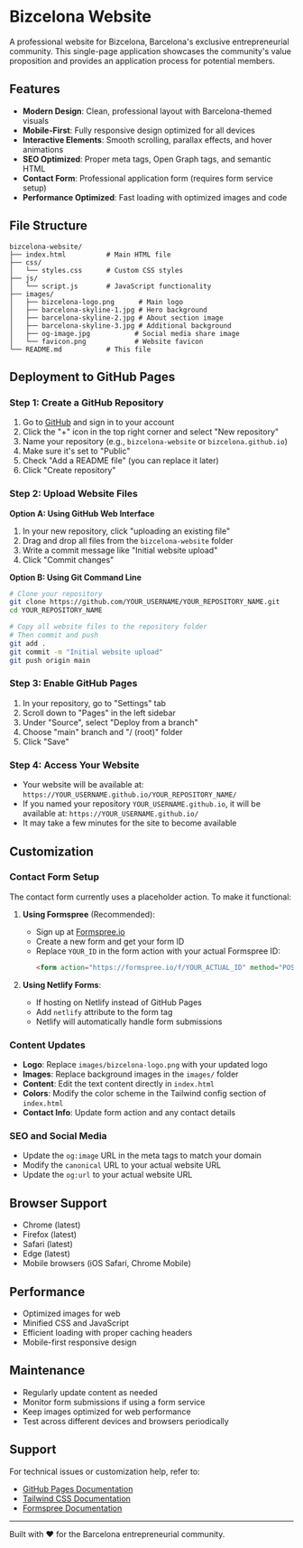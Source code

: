 # Bizcelona Website

A professional website for Bizcelona, Barcelona's exclusive entrepreneurial community. This single-page application showcases the community's value proposition and provides an application process for potential members.

## Features

- **Modern Design**: Clean, professional layout with Barcelona-themed visuals
- **Mobile-First**: Fully responsive design optimized for all devices
- **Interactive Elements**: Smooth scrolling, parallax effects, and hover animations
- **SEO Optimized**: Proper meta tags, Open Graph tags, and semantic HTML
- **Contact Form**: Professional application form (requires form service setup)
- **Performance Optimized**: Fast loading with optimized images and code

## File Structure

```
bizcelona-website/
├── index.html          # Main HTML file
├── css/
│   └── styles.css      # Custom CSS styles
├── js/
│   └── script.js       # JavaScript functionality
├── images/
│   ├── bizcelona-logo.png      # Main logo
│   ├── barcelona-skyline-1.jpg # Hero background
│   ├── barcelona-skyline-2.jpg # About section image
│   ├── barcelona-skyline-3.jpg # Additional background
│   ├── og-image.jpg           # Social media share image
│   └── favicon.png            # Website favicon
└── README.md           # This file
```

## Deployment to GitHub Pages

### Step 1: Create a GitHub Repository

1. Go to [GitHub](https://github.com) and sign in to your account
2. Click the "+" icon in the top right corner and select "New repository"
3. Name your repository (e.g., `bizcelona-website` or `bizcelona.github.io`)
4. Make sure it's set to "Public"
5. Check "Add a README file" (you can replace it later)
6. Click "Create repository"

### Step 2: Upload Website Files

**Option A: Using GitHub Web Interface**
1. In your new repository, click "uploading an existing file"
2. Drag and drop all files from the `bizcelona-website` folder
3. Write a commit message like "Initial website upload"
4. Click "Commit changes"

**Option B: Using Git Command Line**
```bash
# Clone your repository
git clone https://github.com/YOUR_USERNAME/YOUR_REPOSITORY_NAME.git
cd YOUR_REPOSITORY_NAME

# Copy all website files to the repository folder
# Then commit and push
git add .
git commit -m "Initial website upload"
git push origin main
```

### Step 3: Enable GitHub Pages

1. In your repository, go to "Settings" tab
2. Scroll down to "Pages" in the left sidebar
3. Under "Source", select "Deploy from a branch"
4. Choose "main" branch and "/ (root)" folder
5. Click "Save"

### Step 4: Access Your Website

- Your website will be available at: `https://YOUR_USERNAME.github.io/YOUR_REPOSITORY_NAME/`
- If you named your repository `YOUR_USERNAME.github.io`, it will be available at: `https://YOUR_USERNAME.github.io/`
- It may take a few minutes for the site to become available

## Customization

### Contact Form Setup

The contact form currently uses a placeholder action. To make it functional:

1. **Using Formspree** (Recommended):
   - Sign up at [Formspree.io](https://formspree.io)
   - Create a new form and get your form ID
   - Replace `YOUR_ID` in the form action with your actual Formspree ID:
     ```html
     <form action="https://formspree.io/f/YOUR_ACTUAL_ID" method="POST">
     ```

2. **Using Netlify Forms**:
   - If hosting on Netlify instead of GitHub Pages
   - Add `netlify` attribute to the form tag
   - Netlify will automatically handle form submissions

### Content Updates

- **Logo**: Replace `images/bizcelona-logo.png` with your updated logo
- **Images**: Replace background images in the `images/` folder
- **Content**: Edit the text content directly in `index.html`
- **Colors**: Modify the color scheme in the Tailwind config section of `index.html`
- **Contact Info**: Update form action and any contact details

### SEO and Social Media

- Update the `og:image` URL in the meta tags to match your domain
- Modify the `canonical` URL to your actual website URL
- Update the `og:url` to your actual website URL

## Browser Support

- Chrome (latest)
- Firefox (latest)
- Safari (latest)
- Edge (latest)
- Mobile browsers (iOS Safari, Chrome Mobile)

## Performance

- Optimized images for web
- Minified CSS and JavaScript
- Efficient loading with proper caching headers
- Mobile-first responsive design

## Maintenance

- Regularly update content as needed
- Monitor form submissions if using a form service
- Keep images optimized for web performance
- Test across different devices and browsers periodically

## Support

For technical issues or customization help, refer to:
- [GitHub Pages Documentation](https://docs.github.com/en/pages)
- [Tailwind CSS Documentation](https://tailwindcss.com/docs)
- [Formspree Documentation](https://help.formspree.io/)

---

Built with ❤️ for the Barcelona entrepreneurial community.

